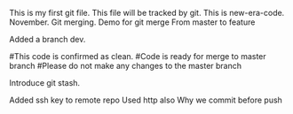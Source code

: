 This is my first git file.
This file will be tracked by git.
This is new-era-code.
November.
Git merging.
Demo for git merge
From master to feature


Added a branch dev.

#This code is confirmed as clean.
#Code is ready for merge to master branch
#Please do not make any changes to the master branch

Introduce git stash.

Added ssh key to remote repo
Used http also
Why we commit before push

